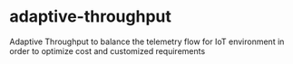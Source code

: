 # adaptive-throughput
Adaptive Throughput to balance the telemetry flow for IoT environment in order to optimize cost and customized requirements
